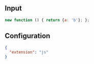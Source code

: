 
## Input
```javascript input
new function () { return {a: 'b'}; };
```

## Configuration
```json configuration
{
  "extension": "js"
}
```
